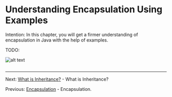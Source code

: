 # Understanding Encapsulation Using Examples

Intention: In this chapter, you will get a firmer understanding of encapsulation in Java with the help of examples.

TODO:

![alt text](../../etc/oop/img.png "Img")

```java

```

<hr>

Next: [What is Inheritance?](inheritance.md "What is Inheritance?") - What is Inheritance?

Previous: [Encapsulation](encapsulation.md "Encapsulation") - Encapsulation.   

